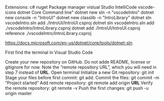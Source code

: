 Extensions:
c#
nuget Package manager
vistual Studio IntelliCode
vscode-icons
dotnet Core Command line"
dotnet new sln -n "vscodeIntro"
dotnet new console -n "IntroUI"
dotnet new classlib -n "IntroLibrary"
dotnet sln vscodeIntro.sln add ./IntroUI/IntroUI.csproj
dotnet sln vscodeIntro.sln add ./vscodeIntro/IntroLibrary.csproj
dotnet add ./IntroUI/IntroUI.csproj reference ./vscodeIntro/IntroLibrary.csproj

https://docs.microsoft.com/en-us/dotnet/core/tools/dotnet-sln

First find the terminal in Visual Studio Code



Create your new repository on GitHub. Do not adde README, license or gitignore for now. Note the “remote repository URL”, which you will need in step 7 instead of **URL**.
Open terminal
Initialize a new Git repository: git init
Stage your files before first commit: git add.
Commit the files: git commit -m “Project started”
Add remote repository: git remote add origin **URL**
Verify the remote repository: git remote -v
Push the first changes: git push -u origin master